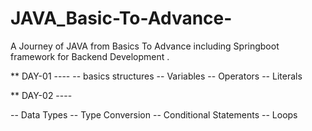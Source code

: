 # JAVA_Basic-To-Advance-
A Journey of JAVA from Basics To Advance including Springboot framework for Backend Development .

** DAY-01 ----
-- basics structures
-- Variables 
-- Operators
-- Literals


** DAY-02 ----

-- Data Types
-- Type Conversion
-- Conditional Statements
-- Loops




